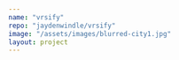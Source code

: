 ```yaml
---
name: "vrsify"
repo: "jaydenwindle/vrsify"
image: "/assets/images/blurred-city1.jpg"
layout: project 
---
```

